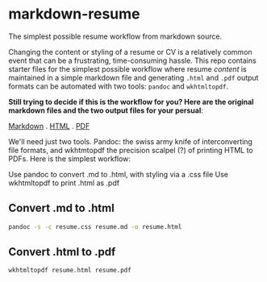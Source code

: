 # markdown-resume
The simplest possible resume workflow from markdown source.

Changing the content or styling of a resume or CV is a relatively common event that can be a frustrating, time-consuming hassle. This repo contains starter files for the simplest possible workflow where resume *content* is maintained in a simple markdown file and generating `.html` and `.pdf` output formats can be automated with two tools: `pandoc` and `wkhtmltopdf`. 

**Still trying to decide if this is the workflow for you? Here are the original markdown files and the two output files for your persual**: 

[Markdown](resume.md) . [HTML](resume.html) . [PDF](resume.pdf)

We'll need just two tools. Pandoc: the swiss army knife of interconverting file formats, and wkhtmtopdf the precision scalpel (?) of printing HTML to PDFs. Here is the simplest workflow:

Use pandoc to convert .md to .html, with styling via a .css file
Use wkhtmltopdf to print .html as .pdf

## Convert .md to .html
```sh
pandoc -s -c resume.css resume.md -o resume.html
```

## Convert .html to .pdf
```sh
wkhtmltopdf resume.html resume.pdf
```



